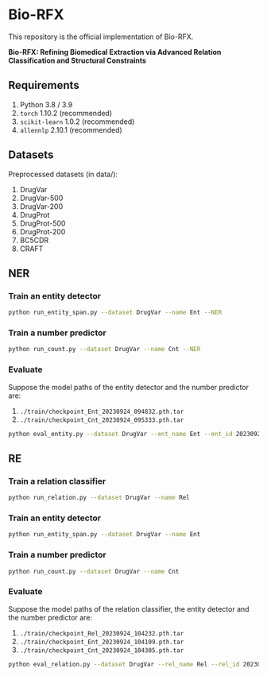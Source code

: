 # Bio-RFX

This repository is the official implementation of Bio-RFX.

**Bio-RFX: Refining Biomedical Extraction via Advanced Relation Classification and Structural Constraints**

## Requirements

1. Python 3.8 / 3.9
2. `torch` 1.10.2 (recommended)
3. `scikit-learn` 1.0.2 (recommended)
4. `allennlp` 2.10.1 (recommended)

## Datasets

Preprocessed datasets (in data/):

1. DrugVar
2. DrugVar-500
3. DrugVar-200
4. DrugProt
5. DrugProt-500
6. DrugProt-200
7. BC5CDR
8. CRAFT

## NER

### Train an entity detector

```bash
python run_entity_span.py --dataset DrugVar --name Ent --NER
```

### Train a number predictor

```bash
python run_count.py --dataset DrugVar --name Cnt --NER
```

### Evaluate

Suppose the model paths of the entity detector and the number predictor are:

1. `./train/checkpoint_Ent_20230924_094832.pth.tar`
2. `./train/checkpoint_Cnt_20230924_095333.pth.tar`

```bash
python eval_entity.py --dataset DrugVar --ent_name Ent --ent_id 20230924_094832 --cnt_name Cnt --cnt_id 20230924_095333
```

## RE

### Train a relation classifier

```bash
python run_relation.py --dataset DrugVar --name Rel
```

### Train an entity detector

```bash
python run_entity_span.py --dataset DrugVar --name Ent
```

### Train a number predictor

```bash
python run_count.py --dataset DrugVar --name Cnt
```

### Evaluate

Suppose the model paths of the relation classifier, the entity detector and the number predictor are:

1. `./train/checkpoint_Rel_20230924_104232.pth.tar`
2. `./train/checkpoint_Ent_20230924_104109.pth.tar`
3. `./train/checkpoint_Cnt_20230924_104305.pth.tar`

```bash
python eval_relation.py --dataset DrugVar --rel_name Rel --rel_id 20230924_104232 --ent_name Ent --ent_id 20230924_104109 --cnt_name Cnt --cnt_id 20230924_104305
```